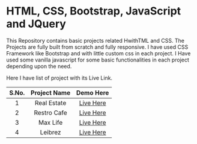# HTML, CSS, Bootstrap, JavaScript and JQuery

This Repository contains basic projects related  HwithTML and CSS. The Projects are fully built from scratch and fully responsive. I have used CSS Framework like Bootstrap and with little custom css in each project. I Have used some vanilla javascript for some basic functionalities in each project depending upon the need.

Here I have list of project with its Live Link.

| S.No.  | Project Name  | Demo Here  | 
|:-:|:-:|:-:|
|1  |  Real Estate | <a href="https://meet2960.github.io/HTML-CSS/Real-Estate" rel="noopener noreferrer" target="_blank">Live Here</a>  |
|2  |  Restro Cafe | <a href="https://meet2960.github.io/HTML-CSS/Restro-Cafe" rel="noopener noreferrer" target="_blank">Live Here</a>  |
|3  |  Max Life | <a href="https://meet2960.github.io/HTML-CSS/Max-Life" rel="noopener noreferrer" target="_blank">Live Here</a>  |
|4  |  Leibrez | <a href="https://meet2960.github.io/HTML-CSS/Leibrez" rel="noopener noreferrer" target="_blank">Live Here</a>  |
